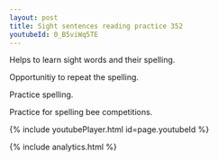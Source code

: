 ```yaml
---
layout: post
title: Sight sentences reading practice 352
youtubeId: 0_B5viWq5TE
---
```

 
 
Helps to learn sight words and their spelling.

Opportunitiy to repeat the spelling. 

Practice spelling. 
 
Practice for spelling bee competitions. 
 
{% include youtubePlayer.html id=page.youtubeId %}
 
 
{% include analytics.html %}